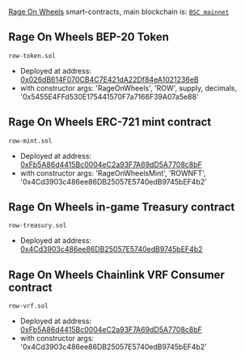 [Rage On Wheels](https://row.game) smart-contracts, main blockchain is: [`BSC mainnet`](https://www.bnbchain.org/en/smartChain)

## Rage On Wheels BEP-20 Token

`row-token.sol`

- Deployed at address: [0x026dB614F070CB4C7E421dA22Df84eA1021236eB](https://bscscan.com/address/0x026db614f070cb4c7e421da22df84ea1021236eb)
- with constructor args: 'RageOnWheels', 'ROW', supply, decimals, '0x5455E4FFd530E175441570F7a7166F39A07a5e88'


## Rage On Wheels ERC-721 mint contract

`row-mint.sol`

- Deployed at address: [0xFb5A86d4415Bc0004eC2a93F7A69dD5A7708c8bF](https://bscscan.com/address/0xfb5a86d4415bc0004ec2a93f7a69dd5a7708c8bf)
- with constructor args: 'RageOnWheelsMint', 'ROWNFT', '0x4Cd3903c486ee86DB25057E5740edB9745bEF4b2'


## Rage On Wheels in-game Treasury contract

`row-treasury.sol`

- Deployed at address: [0x4Cd3903c486ee86DB25057E5740edB9745bEF4b2](https://bscscan.com/address/0x4cd3903c486ee86db25057e5740edb9745bef4b2)


## Rage On Wheels Chainlink VRF Consumer contract

`row-vrf.sol`

- Deployed at address: [0xFb5A86d4415Bc0004eC2a93F7A69dD5A7708c8bF](https://bscscan.com/address/0xfb5a86d4415bc0004ec2a93f7a69dd5a7708c8bf)
- with constructor args: '0x4Cd3903c486ee86DB25057E5740edB9745bEF4b2'
